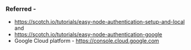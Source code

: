### Referred - 
+ https://scotch.io/tutorials/easy-node-authentication-setup-and-local and
+ https://scotch.io/tutorials/easy-node-authentication-google
+ Google Cloud platform - https://console.cloud.google.com